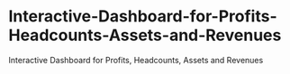 # Interactive-Dashboard-for-Profits-Headcounts-Assets-and-Revenues
Interactive Dashboard for Profits, Headcounts, Assets and Revenues
